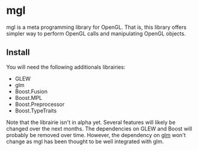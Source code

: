 mgl
===

mgl is a meta programming library for OpenGL.
That is, this library offers simpler way to perform OpenGL calls and manipulating OpenGL objects.

Install
-------

You will need the following additionals librairies:

* GLEW
* glm
* Boost.Fusion
* Boost.MPL
* Boost.Preprocessor
* Boost.TypeTraits

Note that the librairie isn't in alpha yet. Several features will likely be changed over the next months.
The dependencies on GLEW and Boost will probably be removed over time.
However, the dependency on [glm](https://github.com/g-truc/glm) won't change as mgl has been thought to be well integrated with glm.
